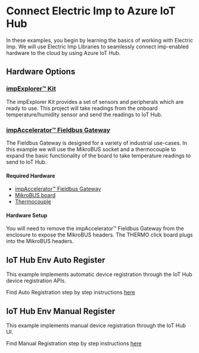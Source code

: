 # Connect Electric Imp to Azure IoT Hub

In these examples, you begin by learning the basics of working with Electric Imp. We will use Electric Imp Libraries to seamlessly connect imp-enabled hardware to the cloud by using Azure IoT Hub. 

## Hardware Options

### [impExplorer&trade; Kit](https://store.electricimp.com/collections/featured-products/products/impexplorer-developer-kit?variant=31118866130)

The impExplorer Kit provides a set of sensors and peripherals which are ready to use. This project will take readings from the onboard temperature/humidity sensor and send the readings to IoT Hub.

### [impAccelerator™ Fieldbus Gateway](https://store.electricimp.com/products/impaccelerator-fieldbus-gateway?variant=31118564754)

The Fieldbus Gateway is designed for a variety of industrial use-cases. In this example we will use the MikroBUS socket and a thermocouple to expand the basic functionality of the board to take temperature readings to send to IoT Hub. 

#### Required Hardware

- [impAccelerator™ Fieldbus Gateway](https://store.electricimp.com/products/impaccelerator-fieldbus-gateway?variant=31118564754)
- [MikroBUS board](https://www.digikey.com/product-detail/en/mikroelektronika/MIKROE-1197/1471-1036-ND/4495401)
- [Thermocouple](https://www.digikey.com/product-detail/en/mikroelektronika/MIKROE-1197/1471-1036-ND/4495401)

#### Hardware Setup

You will need to remove the impAccelerator™ Fieldbus Gateway from the enclosure to expose the MikroBUS headers. The THERMO click board plugs into the MikroBUS headers. 

## IoT Hub Env Auto Register

This example implements automatic device registration through the IoT Hub device registration APIs. 

Find Auto Registration step by step instructions [here](./AutoRegister_StepByStep_Instructions.md)


## IoT Hub Env Manual Register

This example implements manual device registration through the IoT Hub UI. 

Find Manual Registration step by step instructions [here](./ManualRegister_StepByStep_Instructions.md)